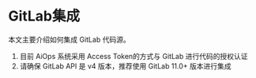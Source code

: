 # GitLab集成
本文主要介绍如何集成 GitLab 代码源。

1. 目前 AiOps 系统采用  Access Token的方式与 GitLab 进行代码的授权认证
2. 请确保 GitLab API 是 v4 版本，推荐使用 GitLab 11.0+ 版本进行集成

